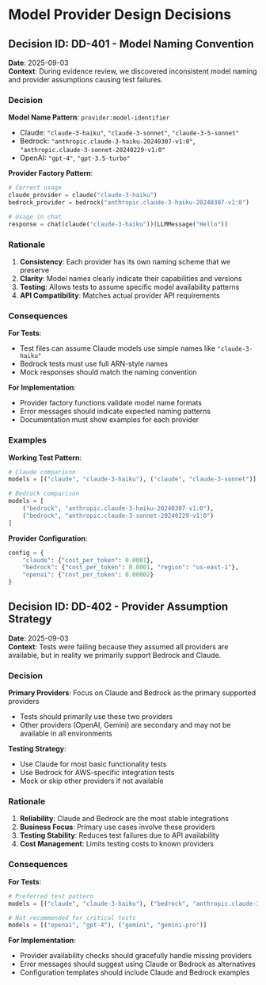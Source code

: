 # Model Provider Design Decisions

## Decision ID: DD-401 - Model Naming Convention

**Date**: 2025-09-03  
**Context**: During evidence review, we discovered inconsistent model naming and provider assumptions causing test failures.

### Decision

**Model Name Pattern**: `provider:model-identifier`
- Claude: `"claude-3-haiku"`, `"claude-3-sonnet"`, `"claude-3-5-sonnet"`  
- Bedrock: `"anthropic.claude-3-haiku-20240307-v1:0"`, `"anthropic.claude-3-sonnet-20240229-v1:0"`
- OpenAI: `"gpt-4"`, `"gpt-3.5-turbo"`

**Provider Factory Pattern**:
```python
# Correct usage
claude_provider = claude("claude-3-haiku")
bedrock_provider = bedrock("anthropic.claude-3-haiku-20240307-v1:0")

# Usage in chat
response = chat(claude("claude-3-haiku"))(LLMMessage("Hello"))
```

### Rationale

1. **Consistency**: Each provider has its own naming scheme that we preserve
2. **Clarity**: Model names clearly indicate their capabilities and versions  
3. **Testing**: Allows tests to assume specific model availability patterns
4. **API Compatibility**: Matches actual provider API requirements

### Consequences

**For Tests**:
- Test files can assume Claude models use simple names like `"claude-3-haiku"`
- Bedrock tests must use full ARN-style names
- Mock responses should match the naming convention

**For Implementation**:
- Provider factory functions validate model name formats
- Error messages should indicate expected naming patterns
- Documentation must show examples for each provider

### Examples

**Working Test Pattern**:
```python
# Claude comparison
models = [("claude", "claude-3-haiku"), ("claude", "claude-3-sonnet")]

# Bedrock comparison  
models = [
    ("bedrock", "anthropic.claude-3-haiku-20240307-v1:0"),
    ("bedrock", "anthropic.claude-3-sonnet-20240229-v1:0")
]
```

**Provider Configuration**:
```python
config = {
    "claude": {"cost_per_token": 0.0001},
    "bedrock": {"cost_per_token": 0.0001, "region": "us-east-1"},
    "openai": {"cost_per_token": 0.00002}
}
```

## Decision ID: DD-402 - Provider Assumption Strategy

**Date**: 2025-09-03  
**Context**: Tests were failing because they assumed all providers are available, but in reality we primarily support Bedrock and Claude.

### Decision

**Primary Providers**: Focus on Claude and Bedrock as the primary supported providers
- Tests should primarily use these two providers
- Other providers (OpenAI, Gemini) are secondary and may not be available in all environments

**Testing Strategy**:
- Use Claude for most basic functionality tests
- Use Bedrock for AWS-specific integration tests
- Mock or skip other providers if not available

### Rationale

1. **Reliability**: Claude and Bedrock are the most stable integrations
2. **Business Focus**: Primary use cases involve these providers
3. **Testing Stability**: Reduces test failures due to API availability
4. **Cost Management**: Limits testing costs to known providers

### Consequences

**For Tests**:
```python
# Preferred test pattern
models = [("claude", "claude-3-haiku"), ("bedrock", "anthropic.claude-3-haiku-20240307-v1:0")]

# Not recommended for critical tests
models = [("openai", "gpt-4"), ("gemini", "gemini-pro")]
```

**For Implementation**:
- Provider availability checks should gracefully handle missing providers
- Error messages should suggest using Claude or Bedrock as alternatives
- Configuration templates should include Claude and Bedrock examples